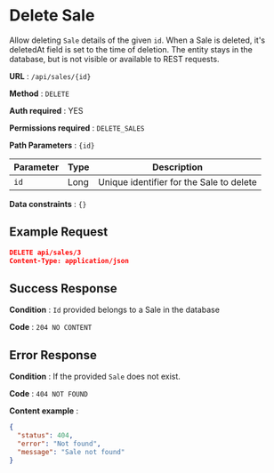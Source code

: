 # Delete Sale

Allow deleting `Sale` details of the given `id`. When a Sale is deleted, it's deletedAt field is set to the time of deletion. The entity stays in the database, but is not visible or available to REST requests.

**URL** : `/api/sales/{id}`

**Method** : `DELETE`

**Auth required** : YES

**Permissions required** : `DELETE_SALES`

**Path Parameters** : `{id}`

| Parameter | Type | Description                              |
| --------- | ---- | ---------------------------------------- |
| `id`      | Long | Unique identifier for the Sale to delete |

**Data constraints** : `{}`

## Example Request

```json
DELETE api/sales/3
Content-Type: application/json
```

## Success Response

**Condition** : `Id` provided belongs to a Sale in the database

**Code** : `204 NO CONTENT`

## Error Response

**Condition** : If the provided `Sale` does not exist.

**Code** : `404 NOT FOUND`

**Content example** :

```json
{
  "status": 404,
  "error": "Not found",
  "message": "Sale not found"
}
```
